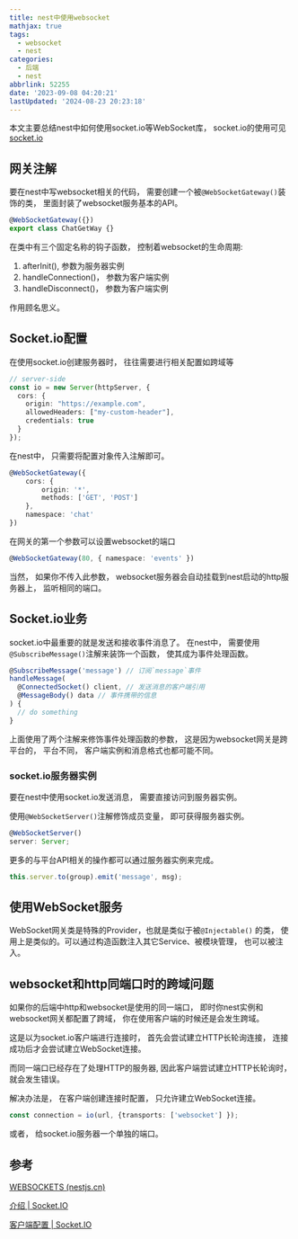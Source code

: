```yaml
---
title: nest中使用websocket
mathjax: true
tags:
  - websocket
  - nest
categories:
  - 后端
  - nest
abbrlink: 52255
date: '2023-09-08 04:20:21'
lastUpdated: '2024-08-23 20:23:18'
---
```


本文主要总结nest中如何使用socket.io等WebSocket库， socket.io的使用可见[socket.io](https://socket.io/zh-CN/)

<!--more-->

## 网关注解

要在nest中写websocket相关的代码， 需要创建一个被`@WebSocketGateway()`装饰的类， 里面封装了websocket服务基本的API。

```typescript
@WebSocketGateway({})
export class ChatGetWay {}
```

在类中有三个固定名称的钩子函数， 控制着websocket的生命周期:

1. afterInit(), 参数为服务器实例
2. handleConnection()， 参数为客户端实例
3. handleDisconnect()， 参数为客户端实例

作用顾名思义。

## Socket.io配置

在使用socket.io创建服务器时， 往往需要进行相关配置如跨域等

```typescript
// server-side
const io = new Server(httpServer, {
  cors: {
    origin: "https://example.com",
    allowedHeaders: ["my-custom-header"],
    credentials: true
  }
});
```

在nest中， 只需要将配置对象传入注解即可。

```typescript
@WebSocketGateway({
    cors: {
        origin: '*',
        methods: ['GET', 'POST']
    },
    namespace: 'chat'
})
```

在网关的第一个参数可以设置websocket的端口

```typescript
@WebSocketGateway(80, { namespace: 'events' })
```

当然， 如果你不传入此参数， websocket服务器会自动挂载到nest启动的http服务器上， 监听相同的端口。

## Socket.io业务

socket.io中最重要的就是发送和接收事件消息了。 在nest中， 需要使用`@SubscribeMessage()`注解来装饰一个函数， 使其成为事件处理函数。

```typescript
@SubscribeMessage('message') // 订阅`message`事件
handleMessage(
  @ConnectedSocket() client, // 发送消息的客户端引用
  @MessageBody() data // 事件携带的信息
) {
  // do something
}
```

上面使用了两个注解来修饰事件处理函数的参数， 这是因为websocket网关是跨平台的， 平台不同， 客户端实例和消息格式也都可能不同。

### socket.io服务器实例

要在nest中使用socket.io发送消息， 需要直接访问到服务器实例。

使用`@WebSocketServer()`注解修饰成员变量， 即可获得服务器实例。

```typescript
@WebSocketServer()
server: Server;
```

更多的与平台API相关的操作都可以通过服务器实例来完成。

```typescript
this.server.to(group).emit('message', msg);
```

## 使用WebSocket服务

WebSocket网关类是特殊的Provider，也就是类似于被`@Injectable()` 的类， 使用上是类似的。可以通过构造函数注入其它Service、被模块管理， 也可以被注入。

## websocket和http同端口时的跨域问题

如果你的后端中http和websocket是使用的同一端口， 即时你nest实例和websocket网关都配置了跨域， 你在使用客户端的时候还是会发生跨域。

这是以为socket.io客户端进行连接时， 首先会尝试建立HTTP长轮询连接， 连接成功后才会尝试建立WebSocket连接。

而同一端口已经存在了处理HTTP的服务器, 因此客户端尝试建立HTTP长轮询时， 就会发生错误。

解决办法是， 在客户端创建连接时配置， 只允许建立WebSocket连接。

```typescript
const connection = io(url, {transports: ['websocket'] });
```

或者， 给socket.io服务器一个单独的端口。

## 参考

[WEBSOCKETS (nestjs.cn)](https://docs.nestjs.cn/10/websockets)

[介绍 | Socket.IO](https://socket.io/zh-CN/docs/v4/)

[客户端配置 | Socket.IO](https://socket.io/zh-CN/docs/v4/client-options/#transports)
